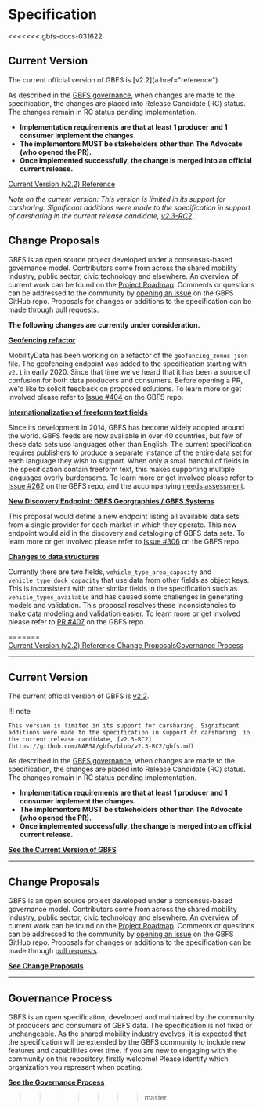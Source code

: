 # Specification
<<<<<<< gbfs-docs-031622


## Current Version
The current official version of GBFS is [v2.2](a href="reference").  

As described in the [GBFS governance](https://github.com/NABSA/gbfs#governance--overview-of-the-change-process),
when changes are made to the specification, the changes are placed into Release Candidate (RC) status. The changes remain in RC status pending implementation.
* **Implementation requirements are that at least 1 producer and 1 consumer implement the changes.**
* **The implementors MUST be stakeholders other than The Advocate (who opened the PR).**
* **Once implemented successfully, the change is merged into an official current release.**

<div class="landing-page">
    <a class="button" href="reference">Current Version (v2.2) Reference </a>

<em>Note on the current version: This version is limited in its support for carsharing. Significant additions were made to the specification in support of carsharing  in the current release candidate, [v2.3-RC2](https://github.com/NABSA/gbfs/blob/v2.3-RC2/gbfs.md) .</em>

## Change Proposals 
GBFS is an open source project developed under a consensus-based governance model. Contributors come from across the shared mobility industry, public sector, civic technology and elsewhere. An overview of current work can be found on the [Project Roadmap](https://github.com/NABSA/gbfs/wiki/Project-Roadmap). Comments or questions can be addressed to the community by [opening an issue](https://github.com/NABSA/gbfs/issues) on the GBFS GitHub repo. Proposals for changes or additions to the specification can be made through [pull requests](https://github.com/NABSA/gbfs/pulls).


**The following changes are currently under consideration.**

**[Geofencing refactor](https://github.com/NABSA/gbfs/issues/404)**

MobilityData has been working on a refactor of the `geofencing_zones.json` file. The geofencing endpoint was added to the specification starting with `v2.1` in early 2020. Since that time we've heard that it has been a source of confusion for both data producers and consumers. Before opening a PR, we'd like to solicit feedback on proposed solutions. To learn more or get involved please refer to [Issue #404](https://github.com/NABSA/gbfs/issues/404) on the GBFS repo.

**[Internationalization of freeform text fields](https://github.com/NABSA/gbfs/issues/262)**

Since its development in 2014, GBFS has become widely adopted around the world. GBFS feeds are now available in over 40 countries, but few of these data sets use languages other than English.  The current specification requires publishers to produce a separate instance of the entire data set for each language they wish to support. When only a small handful of fields in the specification contain freeform text, this makes supporting multiple languages overly burdensome. To learn more or get involved please refer to [Issue #262](https://github.com/NABSA/gbfs/issues/262) on the GBFS repo, and the accompanying [needs assessment](https://docs.google.com/document/d/14eF9mZSZoBCVyiCnBGfjn2UbCX_v0RaMLxi43lGXTWo/edit?usp=sharing).

**[New Discovery Endpoint: GBFS Georgraphies / GBFS Systems](https://github.com/NABSA/gbfs/issues/306)**

This proposal would define a new endpoint listing all available data sets from a single provider for each market in which they operate. This new endpoint would aid in the discovery and cataloging of GBFS data sets. To learn more or get involved please refer to [Issue #306](https://github.com/NABSA/gbfs/issues/306) on the GBFS repo.

**[Changes to data structures](https://github.com/NABSA/gbfs/pull/407)**

Currently there are two fields, `vehicle_type_area_capacity` and `vehicle_type_dock_capacity` that use data from other fields as object keys. This is inconsistent with other similar fields in the specification such as `vehicle_types_available` and has caused some challenges in generating models and validation. This proposal resolves these inconsistencies to make data modeling and validation easier. To learn more or get involved please refer to [PR #407](https://github.com/NABSA/gbfs/pull/407) on the GBFS repo.
</div>
=======

<div class="landing-page">
    <a class="button" href="reference">Current Version (v2.2) Reference </a><a class="button" href="change-proposals">Change Proposals</a><a class="button" href="process">Governance Process</a>
</div>

<hr>

## Current Version
The current official version of GBFS is [v2.2](reference).  

!!! note

    This version is limited in its support for carsharing. Significant additions were made to the specification in support of carsharing  in the current release candidate, [v2.3-RC2](https://github.com/NABSA/gbfs/blob/v2.3-RC2/gbfs.md)

As described in the [GBFS governance](../participate/process),
when changes are made to the specification, the changes are placed into Release Candidate (RC) status. The changes remain in RC status pending implementation.

* **Implementation requirements are that at least 1 producer and 1 consumer implement the changes.**
* **The implementors MUST be stakeholders other than The Advocate (who opened the PR).**
* **Once implemented successfully, the change is merged into an official current release.**

**[See the Current Version of GBFS](reference)**

<hr>

## Change Proposals

GBFS is an open source project developed under a consensus-based governance model. Contributors come from across the shared mobility industry, public sector, civic technology and elsewhere. An overview of current work can be found on the [Project Roadmap](https://github.com/NABSA/gbfs/wiki/Project-Roadmap). Comments or questions can be addressed to the community by [opening an issue](https://github.com/NABSA/gbfs/issues) on the GBFS GitHub repo. Proposals for changes or additions to the specification can be made through [pull requests](https://github.com/NABSA/gbfs/pulls).

**[See Change Proposals](change-proposals)**

<hr>

## Governance Process

GBFS is an open specification, developed and maintained by the community of producers and consumers of GBFS data.
The specification is not fixed or unchangeable. As the shared mobility industry evolves, it is expected that the specification will be extended by the GBFS community to include new features and capabilities over time. If you are new to engaging with the community on this repository, firstly welcome! Please identify which organization you represent when posting. 

**[See the Governance Process](process)**
>>>>>>> master
